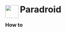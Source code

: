 
<h1>
	<img src="~/icon.svg" style="float: left; width: 42px; margin: 3px 5px 0 0;">
	Paradroid
</h1>

### How to

